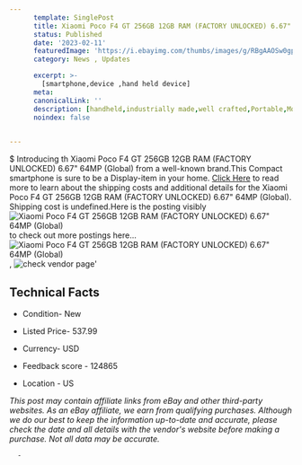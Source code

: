 ```yaml
---
      template: SinglePost
      title: Xiaomi Poco F4 GT 256GB 12GB RAM (FACTORY UNLOCKED) 6.67" 64MP (Global)
      status: Published
      date: '2023-02-11'
      featuredImage: 'https://i.ebayimg.com/thumbs/images/g/RBgAAOSw0gpiaZFv/s-l225.jpg'
      category: News , Updates

      excerpt: >-
        [smartphone,device ,hand held device]
      meta:
      canonicalLink: ''
      description: [handheld,industrially made,well crafted,Portable,Mobile,Compact,Convenient,Lightweight,Maneuverable,Man-portable,Miniature,Carriable,Hand-held,Light,Holdable,Transportable,Mobile device,Pocket-sized,On-the-go,Wireless,Cordless,Compact size,Convenient size, smartphone,device ,hand held device]
      noindex: false
      

---
```

$
      Introducing th Xiaomi Poco F4 GT 256GB 12GB RAM (FACTORY UNLOCKED) 6.67" 64MP (Global) from a well-known brand.This Compact smartphone is sure to be a Display-item in your home. [Click Here](https://www.ebay.com/itm/224959594973?hash=item3460a301dd%3Ag%3ARBgAAOSw0gpiaZFv&mkevt=1&mkcid=1&mkrid=711-53200-19255-0&campid=%253CePNCampaignId%253E&customid=%253CreferenceId%253E&toolid=10049) to read more to learn about the shipping costs and additional details for the Xiaomi Poco F4 GT 256GB 12GB RAM (FACTORY UNLOCKED) 6.67" 64MP (Global). Shipping cost is undefined.Here is the posting visibly ![Xiaomi Poco F4 GT 256GB 12GB RAM (FACTORY UNLOCKED) 6.67" 64MP (Global)](https://i.ebayimg.com/thumbs/images/g/RBgAAOSw0gpiaZFv/s-l225.jpg) to check out more postings here... ![Xiaomi Poco F4 GT 256GB 12GB RAM (FACTORY UNLOCKED) 6.67" 64MP (Global)](https://i.ebayimg.com/images/g/RBgAAOSw0gpiaZFv/s-l1200.jpg), ![check vendor page](https://origin-galleryplus.ebayimg.com/ws/web/224959594973_2_0_1/225x225.jpg)'

      

 ## Technical Facts 



     
      

 - Condition- New 


      

 - Listed Price- 537.99 


      

 - Currency- USD 


      

 - Feedback score - 124865 


      

 - Location - US 


      
      

 *_This post may contain affiliate links from eBay and other third-party websites. As an eBay affiliate, we earn from qualifying purchases. Although we do our best to keep the information up-to-date and accurate, please check the date and all details with the vendor's website before making a purchase. Not all data may be accurate._*




      -
